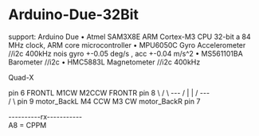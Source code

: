 Arduino-Due-32Bit
=================
support:  Arduino Due
• Atmel SAM3X8E ARM Cortex-M3 CPU 32-bit a 84 MHz clock, ARM core microcontroller
• MPU6050C Gyro Accelerometer //i2c 400kHz nois gyro +-0.05 deg/s , acc +-0.04 m/s^2
• MS561101BA Barometer //i2c
• HMC5883L Magnetometer //i2c 400kHz

Quad-X
       
pin 6 FRONTL  M1CW        M2CCW  FRONTR pin 8
                \         / 
                  \ --- /
                   |   |
                  / --- \
                /         \ 
pin 9 motor_BackL  M4 CCW      M3 CW  motor_BackR  pin 7 

----------rx-----------           
 A8 = CPPM
